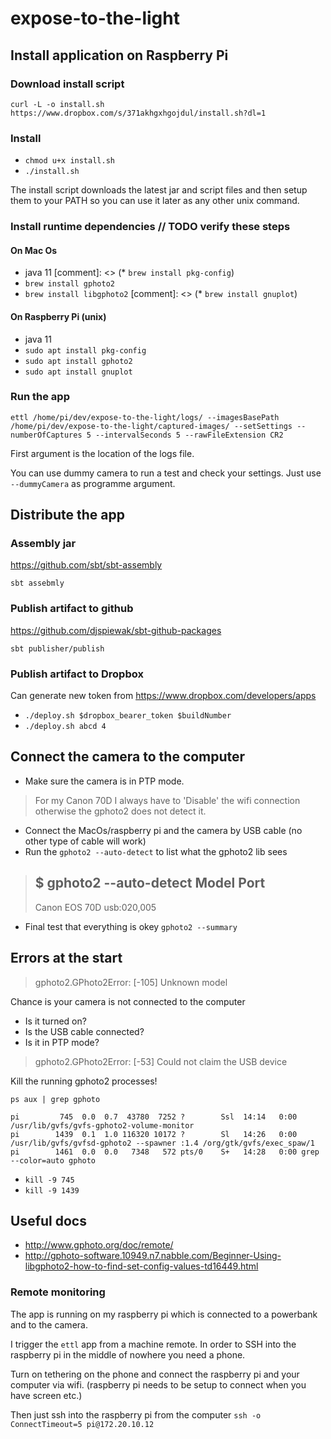 # expose-to-the-light

## Install application on Raspberry Pi
### Download install script
`curl -L -o install.sh https://www.dropbox.com/s/371akhgxhgojdul/install.sh?dl=1`

### Install
* `chmod u+x install.sh`
* `./install.sh`

The install script downloads the latest jar and script files and then setup them to your PATH so you can use it later as any other unix command.

### Install runtime dependencies // TODO verify these steps
#### On Mac Os
* java 11
[comment]: <> (* `brew install pkg-config`)
* `brew install gphoto2`
* `brew install libgphoto2`
[comment]: <> (* `brew install gnuplot`)

#### On Raspberry Pi (unix)
* java 11
* `sudo apt install pkg-config`
* `sudo apt install gphoto2`
* `sudo apt install gnuplot`

### Run the app
`ettl /home/pi/dev/expose-to-the-light/logs/ --imagesBasePath /home/pi/dev/expose-to-the-light/captured-images/ --setSettings --numberOfCaptures 5 --intervalSeconds 5 --rawFileExtension CR2`

First argument is the location of the logs file.

You can use dummy camera to run a test and check your settings. Just use `--dummyCamera` as programme argument.

## Distribute the app

### Assembly jar
https://github.com/sbt/sbt-assembly

`sbt assebmly`

### Publish artifact to github
https://github.com/djspiewak/sbt-github-packages

`sbt publisher/publish`


### Publish artifact to Dropbox
Can generate new token from https://www.dropbox.com/developers/apps
* `./deploy.sh $dropbox_bearer_token $buildNumber`
* `./deploy.sh abcd 4`

## Connect the camera to the computer
   * Make sure the camera is in PTP mode.
> For my Canon 70D I always have to 'Disable' the wifi connection otherwise the gphoto2 does not detect it.

   * Connect the MacOs/raspberry pi and the camera by USB cable (no other type of cable will work)
   * Run the `gphoto2 --auto-detect` to list what the gphoto2 lib sees
> $ gphoto2 --auto-detect
> Model                          Port
> ----------------------------------------------------------
> Canon EOS 70D                  usb:020,005
   * Final test that everything is okey `gphoto2 --summary`

## Errors at the start
> gphoto2.GPhoto2Error: [-105] Unknown model

Chance is your camera is not connected to the computer
   * Is it turned on?
   * Is the USB cable connected?
   * Is it in PTP mode?

> gphoto2.GPhoto2Error: [-53] Could not claim the USB device

Kill the running gphoto2 processes!

`ps aux | grep gphoto`
```
pi         745  0.0  0.7  43780  7252 ?        Ssl  14:14   0:00 /usr/lib/gvfs/gvfs-gphoto2-volume-monitor
pi        1439  0.1  1.0 116320 10172 ?        Sl   14:26   0:00 /usr/lib/gvfs/gvfsd-gphoto2 --spawner :1.4 /org/gtk/gvfs/exec_spaw/1
pi        1461  0.0  0.0   7348   572 pts/0    S+   14:28   0:00 grep --color=auto gphoto
```
   * `kill -9 745`
   * `kill -9 1439`

## Useful docs
   * http://www.gphoto.org/doc/remote/
   * http://gphoto-software.10949.n7.nabble.com/Beginner-Using-libgphoto2-how-to-find-set-config-values-td16449.html

### Remote monitoring
The app is running on my raspberry pi which is connected to a powerbank and to the camera.

I trigger the `ettl` app from a machine remote. In order to SSH into the raspberry pi in the middle of nowhere you need a phone.

Turn on tethering on the phone and connect the raspberry pi and your computer via wifi. (raspberry pi needs to be setup to connect when you have screen etc.)

Then just ssh into the raspberry pi from the computer
`ssh -o ConnectTimeout=5 pi@172.20.10.12`
